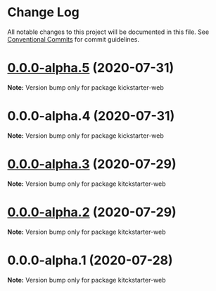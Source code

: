 # Change Log

All notable changes to this project will be documented in this file.
See [Conventional Commits](https://conventionalcommits.org) for commit guidelines.

# [0.0.0-alpha.5](https://git-codecommit.us-west-2.amazonaws.com/v1/repos/Deathstar/compare/kickstarter-web@0.0.0-alpha.4...kickstarter-web@0.0.0-alpha.5) (2020-07-31)

**Note:** Version bump only for package kickstarter-web





# 0.0.0-alpha.4 (2020-07-31)

**Note:** Version bump only for package kickstarter-web





# [0.0.0-alpha.3](https://git-codecommit.us-west-2.amazonaws.com/v1/repos/Deathstar/compare/kitckstarter-web@0.0.0-alpha.2...kitckstarter-web@0.0.0-alpha.3) (2020-07-29)

**Note:** Version bump only for package kitckstarter-web





# [0.0.0-alpha.2](https://git-codecommit.us-west-2.amazonaws.com/v1/repos/Deathstar/compare/kitckstarter-web@0.0.0-alpha.1...kitckstarter-web@0.0.0-alpha.2) (2020-07-29)

**Note:** Version bump only for package kitckstarter-web





# 0.0.0-alpha.1 (2020-07-28)

**Note:** Version bump only for package kitckstarter-web
